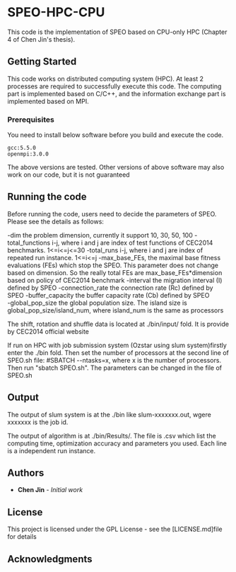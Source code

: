 # SPEO-HPC-CPU

This code is the implementation of SPEO based on CPU-only HPC (Chapter 4 of Chen Jin's thesis).

## Getting Started

This code works on distributed computing system (HPC). At least 2 processes are required to successfully execute this code. The computing part is implemented based on C/C++, and the information exchange part is implemented based on MPI. 

### Prerequisites

You need to install below software before you build and execute the code. 

```
gcc:5.5.0
openmpi:3.0.0
```
The above versions are tested. Other versions of above software may also work on our code, but it is not guaranteed

## Running the code
Before running the code, users need to decide the parameters of SPEO. Please see the details as follows:

-dim the problem dimension, currently it support 10, 30, 50, 100
-total_functions i-j, where i and j are index of test functions of CEC2014 benchmarks. 1<=i<=j<=30
-total_runs i-j, where i and j are index of repeated run instance. 1<=i<=j
-max_base_FEs, the maximal base fitness evaluations (FEs) which stop the SPEO. This parameter does not change based on dimension. So the really total FEs are max_base_FEs*dimension based on policy of CEC2014 benchmark
-interval the migration interval (I) defined by SPEO 
-connection_rate the connection rate (Rc) defined by SPEO 
-buffer_capacity the buffer capacity rate (Cb) defined by SPEO  
-global_pop_size the global population size. The island size is global_pop_size/island_num, where island_num is the same as processors

The shift, rotation and shuffle data is located at ./bin/input/ fold. It is provide by CEC2014 official website

If run on HPC with job submission system (Ozstar using slum system)firstly enter the ./bin fold. Then set the number of processors at the second line of SPEO.sh file: #SBATCH --ntasks=x, where x is the number of processors. Then run "sbatch SPEO.sh". The parameters can be changed in the file of SPEO.sh


## Output
The output of slum system is at the ./bin like slum-xxxxxxx.out, wgere xxxxxxx is the job id.

The output of algorithm is at ./bin/Results/. The file is .csv which list the computing time, optimization accuracy and parameters you used. Each line is a independent run instance.

## Authors

* **Chen Jin** - *Initial work*

## License

This project is licensed under the GPL License - see the [LICENSE.md]file for details

## Acknowledgments
